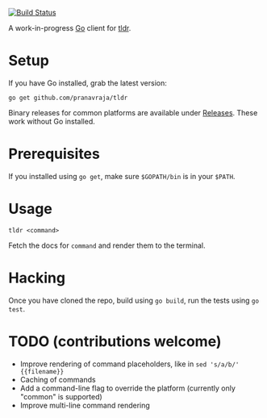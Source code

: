 [![Build Status](https://drone.io/github.com/pranavraja/tldr/status.png)](https://drone.io/github.com/pranavraja/tldr/latest)

A work-in-progress [Go](http://golang.org/) client for [tldr](https://github.com/rprieto/tldr/).

# Setup

If you have Go installed, grab the latest version:

    go get github.com/pranavraja/tldr

Binary releases for common platforms are available under [Releases](https://github.com/pranavraja/tldr/releases/latest). These work without Go installed.

# Prerequisites

If you installed using `go get`, make sure `$GOPATH/bin` is in your `$PATH`.

# Usage

    tldr <command>

Fetch the docs for `command` and render them to the terminal.

# Hacking

Once you have cloned the repo, build using `go build`, run the tests using `go test`.

# TODO (contributions welcome)

- Improve rendering of command placeholders, like in `sed 's/a/b/' {{filename}}`
- Caching of commands
- Add a command-line flag to override the platform (currently only "common" is supported)
- Improve multi-line command rendering
